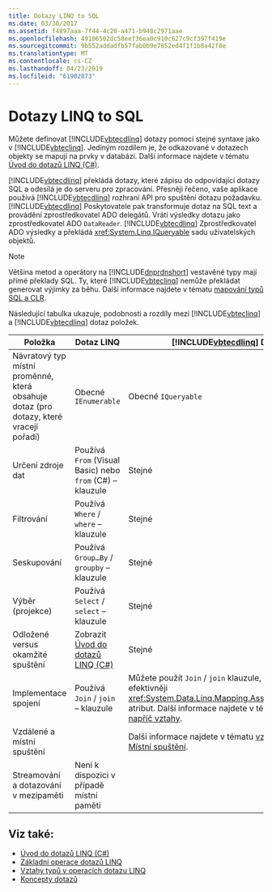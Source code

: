 ```yaml
---
title: Dotazy LINQ to SQL
ms.date: 03/30/2017
ms.assetid: f4897aaa-7f44-4c20-a471-b948c2971aae
ms.openlocfilehash: 49106502dc58eef36ea0c910c627c9cf397f419e
ms.sourcegitcommit: 9b552addadfb57fab0b9e7852ed4f1f1b8a42f8e
ms.translationtype: MT
ms.contentlocale: cs-CZ
ms.lasthandoff: 04/23/2019
ms.locfileid: "61902873"
---
```

# <a name="linq-to-sql-queries"></a>Dotazy LINQ to SQL
Můžete definovat [!INCLUDE[vbtecdlinq](../../../../../../includes/vbtecdlinq-md.md)] dotazy pomocí stejné syntaxe jako v [!INCLUDE[vbteclinq](../../../../../../includes/vbteclinq-md.md)]. Jediným rozdílem je, že odkazované v dotazech objekty se mapují na prvky v databázi. Další informace najdete v tématu [Úvod do dotazů LINQ (C#)](~/docs/csharp/programming-guide/concepts/linq/introduction-to-linq-queries.md).  
  
 [!INCLUDE[vbtecdlinq](../../../../../../includes/vbtecdlinq-md.md)] překládá dotazy, které zápisu do odpovídající dotazy SQL a odesílá je do serveru pro zpracování. Přesněji řečeno, vaše aplikace používá [!INCLUDE[vbtecdlinq](../../../../../../includes/vbtecdlinq-md.md)] rozhraní API pro spuštění dotazu požadavku. [!INCLUDE[vbtecdlinq](../../../../../../includes/vbtecdlinq-md.md)] Poskytovatele pak transformuje dotaz na SQL text a provádění zprostředkovatel ADO delegátů. Vrátí výsledky dotazu jako zprostředkovatel ADO `DataReader`. [!INCLUDE[vbtecdlinq](../../../../../../includes/vbtecdlinq-md.md)] Zprostředkovatel ADO výsledky a překládá <xref:System.Linq.IQueryable> sadu uživatelských objektů.  
  
> [!NOTE]
>  Většina metod a operátory na [!INCLUDE[dnprdnshort](../../../../../../includes/dnprdnshort-md.md)] vestavěné typy mají přímé překlady SQL. Ty, které [!INCLUDE[vbteclinq](../../../../../../includes/vbteclinq-md.md)] nemůže překládat generovat výjimky za běhu. Další informace najdete v tématu [mapování typů SQL a CLR](../../../../../../docs/framework/data/adonet/sql/linq/sql-clr-type-mapping.md).  
  
 Následující tabulka ukazuje, podobnosti a rozdíly mezi [!INCLUDE[vbteclinq](../../../../../../includes/vbteclinq-md.md)] a [!INCLUDE[vbtecdlinq](../../../../../../includes/vbtecdlinq-md.md)] dotaz položek.  
  
|Položka|Dotaz LINQ|[!INCLUDE[vbtecdlinq](../../../../../../includes/vbtecdlinq-md.md)] Dotaz|  
|----------|----------------|----------------------------------------------------------------------|  
|Návratový typ místní proměnné, která obsahuje dotaz (pro dotazy, které vracejí pořadí)|Obecné `IEnumerable`|Obecné `IQueryable`|  
|Určení zdroje dat|Používá `From` (Visual Basic) nebo `from` (C#) – klauzule|Stejné|  
|Filtrování|Používá `Where` / `where` – klauzule|Stejné|  
|Seskupování|Používá `Group…By` / `groupby` – klauzule|Stejné|  
|Výběr (projekce)|Používá `Select` / `select` – klauzule|Stejné|  
|Odložené versus okamžité spuštění|Zobrazit [Úvod do dotazů LINQ (C#)](~/docs/csharp/programming-guide/concepts/linq/introduction-to-linq-queries.md)|Stejné|  
|Implementace spojení|Používá `Join` / `join` – klauzule|Můžete použít `Join` / `join` klauzule, ale má efektivněji <xref:System.Data.Linq.Mapping.AssociationAttribute> atribut. Další informace najdete v tématu [dotazování napříč vztahy](../../../../../../docs/framework/data/adonet/sql/linq/querying-across-relationships.md).|  
|Vzdálené a místní spuštění||Další informace najdete v tématu [vzdálené vs. Místní spuštění](../../../../../../docs/framework/data/adonet/sql/linq/remote-vs-local-execution.md).|  
|Streamování a dotazování v mezipaměti|Není k dispozici v případě místní paměti||  
  
## <a name="see-also"></a>Viz také:

- [Úvod do dotazů LINQ (C#)](~/docs/csharp/programming-guide/concepts/linq/introduction-to-linq-queries.md)
- [Základní operace dotazů LINQ](~/docs/csharp/programming-guide/concepts/linq/basic-linq-query-operations.md)
- [Vztahy typů v operacích dotazu LINQ](~/docs/csharp/programming-guide/concepts/linq/type-relationships-in-linq-query-operations.md)
- [Koncepty dotazů](../../../../../../docs/framework/data/adonet/sql/linq/query-concepts.md)

